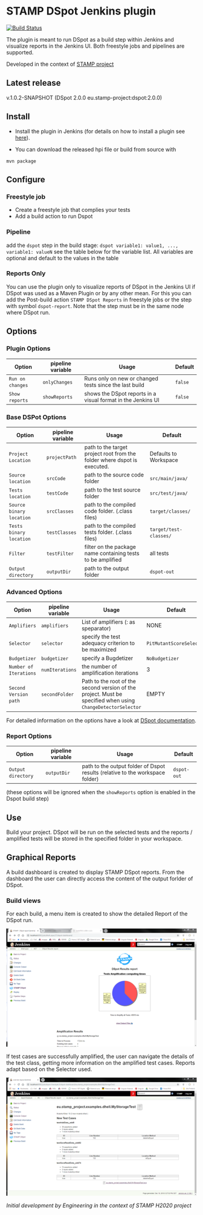 # STAMP DSpot Jenkins plugin
[![Build Status](https://travis-ci.org/STAMP-project/dspot-jenkins-plugin.svg?branch=master)](https://travis-ci.org/STAMP-project/dspot-jenkins-plugin) 

The plugin is meant to run DSpot as a build step within Jenkins and visualize reports in the Jenkins UI.
Both freestyle jobs and pipelines are supported.

Developed in the context of [STAMP project](https://stamp.ow2.org/)

## Latest release
v.1.0.2-SNAPSHOT (DSpot 2.0.0 eu.stamp-project:dspot:2.0.0)

## Install
* Install the plugin in Jenkins (for details on how to install a plugin see [here](https://jenkins.io/doc/book/managing/plugins/)).

* You can download the released hpi file or build from source with 

```
mvn package
```

## Configure

### Freestyle job
* Create a freestyle job that complies your tests
* Add a build action to run Dspot 

### Pipeline
add the `dspot` step in the build stage:
`dspot variable1: value1, ..., variable1: valueN`
see the table below for the variable list.
All variables are optional and default to the values in the table


### Reports Only
You can use the plugin only to visualize reports of DSpot in the Jenkins UI if DSpot was used as a Maven Plugin or by any other mean.
For this you can add the Post-build action `STAMP DSpot Reports` in freestyle jobs or the step with symbol `dspot-report`.
Note that the step must be in the same node where DSpot run.


## Options

### Plugin Options
| Option  | pipeline variable | Usage   | Default   |
| -------- | ------  | --------------------------------------------------- | ------- |
| `Run on changes`  | `onlyChanges` | 	Runs only on new or changed tests since the last build | `false`  |
| `Show reports`  | `showReports` | 	shows the DSpot reports in a visual format in the Jenkins UI | `false`  |

### Base DSPot Options
| Option  | pipeline variable | Usage   | Default   |
| -------- | ------  | --------------------------------------------------- | ------- |
| `Project Location`   |  `projectPath`  | 	path to the target project root from the folder where dspot is executed. | Defaults to Workspace |
| `Source location`    | `srcCode` |  path to the source code folder	| `src/main/java/` |
| `Tests location`  | `testCode` | 	path to the test source folder | `src/test/java/`  |
| `Source binary location`  | `srcClasses` |  path to the compiled code folder. (.class files) | `target/classes/`  |
| `Tests binary location`  | `testClasses` |	path to the compiled tests folder. (.class files) | `target/test-classes/`  |
| `Filter`  | `testFilter` |   filter on the package name containing tests to be amplified | all tests  |
| `Output directory` | `outputDir` |  path to the output folder | `dspot-out`  |


### Advanced Options
| Option  | pipeline variable | Usage   | Default   |
| -------- | ------  | --------------------------------------------------- | ------- |
| `Amplifiers`   |  `amplifiers`  | List of amplifiers (: as speparator) | NONE |
| `Selector`    | `selector` | specify the test adequacy criterion to be maximized	| `PitMutantScoreSelector` |
| `Budgetizer`  | `budgetizer` | 	specify a Bugdetizer | `NoBudgetizer`  |
| `Number of Iterations`  | `numIterations` |  the number of amplification iterations | 3  |
| `Second Version path`    | `secondFolder` | Path to the root of the second version of the project. Must be specified when using `ChangeDetectorSelector`	| EMPTY |


For detailed information on the options have a look at [DSpot documentation](https://github.com/STAMP-project/dspot).

### Report  Options

| Option  | pipeline variable | Usage   | Default   |
| -------- | ------  | --------------------------------------------------- | ------- |
| `Output directory` | `outputDir` |  path to the output folder of Dspot results (relative to the workspace folder) | `dspot-out`  |

(these options will be ignored when the  `showReports` option is enabled in the Dspot build step)

## Use 
Build your project. 
DSpot will be run on the selected tests and the reports / amplified tests will be stored in the specified folder in your workspace.

## Graphical Reports 
A build dashboard is created to display STAMP DSpot reports.
From the dashboard the user can directly access the content of the output forlder of DSpot.

### Build views

For each build, a menu item is created to show the detailed Report of the DSpot run.

![Build dashboard](docs/img/build.PNG?raw=true "DSpot dashboard")
 
If test cases are successfully amplified, the user can navigate the details of the test class, getting more information on the amplified test cases.
Reports adapt based on the Selector used. 

![PIT selector](docs/img/mutant.PNG?raw=true "PIT Mutant selector view")
 
 
_Initial development by Engineering in the context of STAMP H2020 project_
